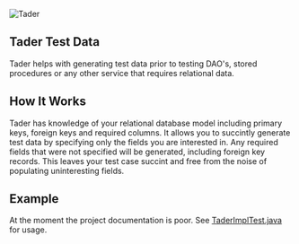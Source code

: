 ![Tader](https://github.com/uklance/tader/raw/master/tader_250.png)

Tader Test Data
---------------

Tader helps with generating test data prior to testing DAO's, stored procedures or any other service that requires
relational data. 

How It Works
------------
Tader has knowledge of your relational database model including primary keys, foreign keys and required columns.
It allows you to succintly generate test data by specifying only the fields you are interested in. Any required
fields that were not specified will be generated, including foreign key records. This leaves your test case succint
and free from the noise of populating uninteresting fields.

Example
-------

At the moment the project documentation is poor. See [TaderImplTest.java](https://github.com/uklance/tader/blob/master/tader-core/src/test/java/org/tader/TaderImplTest.java) for usage.
